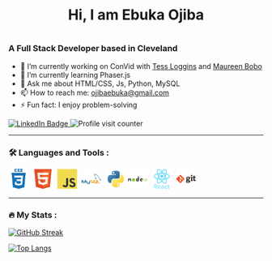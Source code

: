 <h1 align="center"> Hi, I am Ebuka Ojiba<h1>

### A Full Stack Developer based in Cleveland

- 🔭 I’m currently working on ConVid with [Tess Loggins](tesslggns716) and [Maureen Bobo]()
- 🌱 I’m currently learning Phaser.js
- 💬 Ask me about HTML/CSS, Js, Python, MySQL
- 📫 How to reach me: ojibaebuka@gmail.com
- ⚡ Fun fact: I enjoy problem-solving

<div id="badges">
  <a href="https://www.linkedin.com/in/ebuka-ojiba-874886a8/">
    <img src="https://img.shields.io/badge/LinkedIn-blue?style=for-the-badge&logo=linkedin&logoColor=white" alt="LinkedIn Badge" width="80" height="20"/>
  </a>
  <img src="https://komarev.com/ghpvc/?username=renzojib&style=flat-square&color=blue" alt="Profile visit counter" width="80" height="20"/>
</div>

---
### :hammer_and_wrench: Languages and Tools :
<div>
  <img src="https://github.com/devicons/devicon/blob/master/icons/css3/css3-plain-wordmark.svg"  title="CSS3" alt="CSS" width="40" height="40"/>&nbsp;
  <img src="https://github.com/devicons/devicon/blob/master/icons/html5/html5-original.svg" title="HTML5" alt="HTML" width="40" height="40"/>&nbsp;
  <img src="https://github.com/devicons/devicon/blob/master/icons/javascript/javascript-original.svg" title="JavaScript" alt="JavaScript" width="40" height="40"/>&nbsp;
  <img src="https://github.com/devicons/devicon/blob/master/icons/mysql/mysql-original-wordmark.svg" title="MySQL"  alt="MySQL" width="40" height="40"/>&nbsp;
  <img src="https://github.com/devicons/devicon/blob/master/icons/python/python-original.svg" title="Python" **alt="Python" width="40" height="40"/>
  <img src="https://github.com/devicons/devicon/blob/master/icons/nodejs/nodejs-original-wordmark.svg" title="NodeJS" alt="NodeJS" width="40" height="40"/>&nbsp;
  <img src="https://github.com/devicons/devicon/blob/master/icons/react/react-original-wordmark.svg" title="React" alt="React" width="40" height="40"/>&nbsp;
  <img src="https://github.com/devicons/devicon/blob/master/icons/git/git-original-wordmark.svg" title="Git" **alt="Git" width="40" height="40"/>
</div>

---

### :fire: My Stats :

[![GitHub Streak](http://github-readme-streak-stats.herokuapp.com?user=renzojib&theme=dark&background=000000)](https://git.io/streak-stats)

[![Top Langs](https://github-readme-stats.vercel.app/api/top-langs/?renzojib)](https://github.com/renzojib/github-readme-stats)